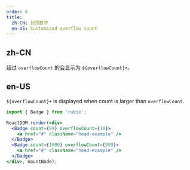 ```yaml
---
order: 6
title:
  zh-CN: 封顶数字
  en-US: Customized overflow count
---
```


## zh-CN

超过 `overflowCount` 的会显示为 `${overflowCount}+`。

## en-US

`${overflowCount}+` is displayed when count is larger than `overflowCount`.

````jsx
import { Badge } from 'rubix';

ReactDOM.render(<div>
  <Badge count={99} overflowCount={10}>
    <a href="#" className="head-example" />
  </Badge>
  <Badge count={1000} overflowCount={999}>
    <a href="#" className="head-example" />
  </Badge>
</div>, mountNode);
````

